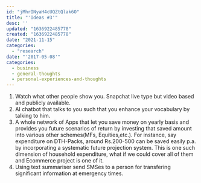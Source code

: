 ```yaml
---
id: "jMhrINyaH4cUQZtQlak6O"
title: "'Ideas #3'"
desc: ''
updated: "1636922485778"
created: "1636922485778"
date: "2021-11-15"
categories: 
  - "research"
date: "'2017-05-08'"
categories:
  - business
  - general-thoughts
  - personal-experiences-and-thoughts
---
```


1. Watch what other people show you. Snapchat live type but video based and publicly available.
2. AI chatbot that talks to you such that you enhance your vocabulary by talking to him.
3. A whole network of Apps that let you save money on yearly basis and provides you future scenarios of return by investing that saved amount into various other schemes(MFs, Equities,etc.). For instance, say expenditure on DTH-Packs, around Rs.200-500 can be saved easily p.a. by incorporating a systematic future projection system. This is one such dimension of household expenditure, what if we could cover all of them and Ecommerce project is one of it.
4. Using text summariser send SMSes to a person for transfering significant information at emergency times.
